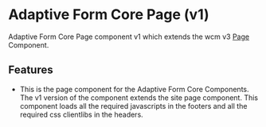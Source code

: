 
<!--
Copyright 2024 Adobe

Licensed under the Apache License, Version 2.0 (the "License");
you may not use this file except in compliance with the License.
You may obtain a copy of the License at

    http://www.apache.org/licenses/LICENSE-2.0

Unless required by applicable law or agreed to in writing, software
distributed under the License is distributed on an "AS IS" BASIS,
WITHOUT WARRANTIES OR CONDITIONS OF ANY KIND, either express or implied.
See the License for the specific language governing permissions and
limitations under the License.
-->
Adaptive Form Core Page (v1)
====
Adaptive Form Core Page component v1 which extends the wcm v3 [Page](https://github.com/adobe/aem-core-wcm-components/tree/d50ba1cb0d6544870daff71281bf9dfd3f6fbeb0/content/src/content/jcr_root/apps/core/wcm/components/page/v3/page) Component.

## Features

* This is the page component for the Adaptive Form Core Components. The v1 version of the component extends the site
  page component. This component loads all the required javascripts in the footers and all the required css clientlibs
  in the headers.





